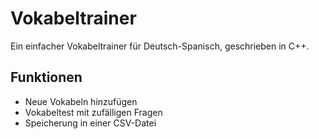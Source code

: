 # Vokabeltrainer

Ein einfacher Vokabeltrainer für Deutsch-Spanisch, geschrieben in C++.

## Funktionen
- Neue Vokabeln hinzufügen
- Vokabeltest mit zufälligen Fragen
- Speicherung in einer CSV-Datei